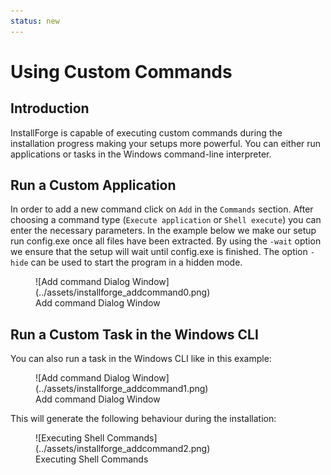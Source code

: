 ```yaml
---
status: new
---
```

# Using Custom Commands

## Introduction

InstallForge is capable of executing custom commands during the installation progress making your setups more powerful.
You can either run applications or tasks in the Windows command-line interpreter.

## Run a Custom Application

In order to add a new command click on `Add` in the `Commands` section. After choosing a command type (`Execute
application` or `Shell execute`) you can enter the necessary parameters. In the example below we make our setup run
config.exe once all files have been extracted. By using the `-wait` option we ensure that the setup will wait until
config.exe is finished. The option `-hide` can be used to start the program in a hidden mode.

<figure markdown>
  ![Add command Dialog Window](../assets/installforge_addcommand0.png)
  <figcaption>Add command Dialog Window</figcaption>
</figure>

## Run a Custom Task in the Windows CLI
You can also run a task in the Windows CLI like in this example:

<figure markdown>
  ![Add command Dialog Window](../assets/installforge_addcommand1.png)
  <figcaption>Add command Dialog Window</figcaption>
</figure>

This will generate the following behaviour during the installation:

<figure markdown>
  ![Executing Shell Commands](../assets/installforge_addcommand2.png)
  <figcaption>Executing Shell Commands</figcaption>
</figure>
